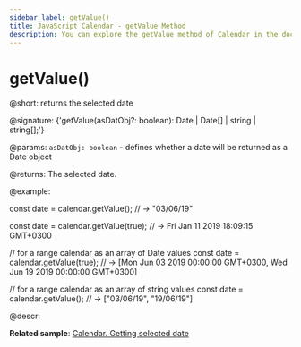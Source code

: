 ```yaml
---
sidebar_label: getValue()
title: JavaScript Calendar - getValue Method 
description: You can explore the getValue method of Calendar in the documentation of the DHTMLX JavaScript UI library. Browse developer guides and API reference, try out code examples and live demos, and download a free 30-day evaluation version of DHTMLX Suite 7.
---
```


# getValue()

@short: returns the selected date

@signature: {'getValue(asDatObj?: boolean): Date | Date[] | string | string[];'}

@params:
`asDatObj: boolean` - defines whether a date will be returned as a Date object

@returns:
The selected date.

@example:

const date = calendar.getValue(); // -> "03/06/19"

const date = calendar.getValue(true); // -> Fri Jan 11 2019 18:09:15 GMT+0300

// for a range calendar as an array of Date values 
const date = calendar.getValue(true); 
// -> [Mon Jun 03 2019 00:00:00 GMT+0300, Wed Jun 19 2019 00:00:00 GMT+0300]

// for a range calendar as an array of string values 
const date = calendar.getValue(); // ->  ["03/06/19", "19/06/19"]

@descr:

**Related sample**: [Calendar. Getting selected date](https://snippet.dhtmlx.com/k2vrfqj0)

[comment]: # (@relatedapi: calendar/api/calendar_setvalue_method.md)

[comment]: # (@related: calendar/operating_calendar.md#gettingselecteddate calendar/configuring.md#rangemode)
